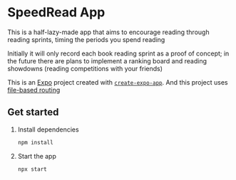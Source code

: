 # SpeedRead App

This is a half-lazy-made app that aims to encourage reading through reading sprints, timing the periods you spend reading

Initially it will only record each book reading sprint as a proof of concept; in the future there are plans to implement a ranking board and reading showdowns (reading competitions with your friends)

This is an [Expo](https://expo.dev) project created with [`create-expo-app`](https://www.npmjs.com/package/create-expo-app). And this project uses [file-based routing](https://docs.expo.dev/router/introduction)

## Get started

1. Install dependencies

   ```bash
   npm install
   ```

2. Start the app

   ```bash
   npx start
   ```
